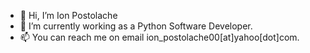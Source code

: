 - 👋 Hi, I’m Ion Postolache
- 🌱 I’m currently working as a Python Software Developer.
- 📫 You can reach me on email ion_postolache00[at]yahoo[dot]com.

<!---
ionpostolache/ionpostolache is a ✨ special ✨ repository because its `README.md` (this file) appears on your GitHub profile.
You can click the Preview link to take a look at your changes.
--->
